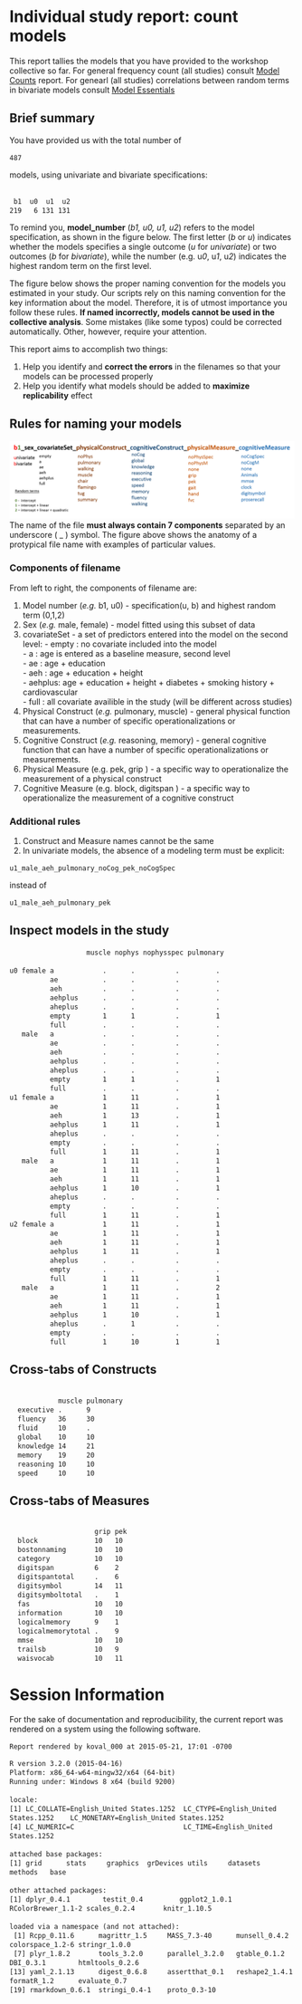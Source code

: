 # Individual study report: count models



<!--  Set the working directory to the repository's base directory; this assumes the report is nested inside of two directories.-->


<!-- Set the report-wide options, and point to the external code file. -->


<!-- Load the sources.  Suppress the output when loading sources. --> 


<!-- Load 'sourced' R files.  Suppress the output when loading packages. --> 


<!-- load global data -->


<!-- load sepecific data -->


<!-- load functions used in the report -->



This report tallies the models that you have provided to the workshop collective so far.  For general frequency count (all studies) consult [Model Counts](http://htmlpreview.github.io/?https://github.com/IALSA/IALSA-2015-Portland/blob/master/reports/counts.html) report.  For genearl (all studies) correlations between random terms in bivariate models consult [Model Essentials](http://htmlpreview.github.io/?https://github.com/IALSA/IALSA-2015-Portland/blob/master/reports/essentials.html)

## Brief summary

You have provided us with the total number of 

```
487
```
models, using univariate and bivariate specifications:

```

 b1  u0  u1  u2 
219   6 131 131 
```

To remind you, **model_number** (*b1, u0, u1, u2*) refers to the model specification, as shown in the figure below.  The first letter (*b* or *u*) indicates whether the models specifies a single outcome (*u* for *univariate*) or two outcomes (*b* for *bivariate*), while the number (e.g. u*0*, u*1*, u*2*) indicates the highest random term on the first level. </br>

The figure below shows the proper naming convention for the models you estimated in your study. Our scripts rely on this naming convention for the key information about the model. Therefore, it is of utmost importance you follow these rules. **If named incorrectly, models cannot be used in the collective analysis**. Some mistakes (like some typos) could be corrected automatically. Other, however, require your attention.



This report aims to accomplish two things:   
  1. Help you identify and **correct the errors** in the filenames so that your models can be processed properly  
  2. Help you identify what models should be added to **maximize replicability** effect  


  

## Rules for naming your models
![naming convntion](../../libs/images/model_naming_convention.png)
The name of the file **must always contain 7 components** separated by an underscore ( _ ) symbol. The figure above shows the anatomy of a protypical file name with examples of particular values.

### Components of filename
From left to right, the components of filename are:

  1. Model number (*e.g.* b1, u0) - specification(u, b) and highest random term (0,1,2)  
  2. Sex (*e.g.* male, female) - model fitted using this subset of data
  3. covariateSet - a set of predictors entered into the model on the second level:
    - empty : no covariate included into the model  
    - a : age is entered as a baseline measure, second level  
    - ae : age + education  
    - aeh : age + education + height  
    - aehplus: age + education + height + diabetes + smoking history + cardiovascular  
    - full : all covariate availible in the study (will be different across studies)  
  4. Physical Construct (*e.g.* pulmonary, muscle) - general physical function that can have a number of specific operationalizations or measurements.
  5. Cognitive Construct (*e.g.* reasoning, memory) - general cognitive function that can have a number of specific operationalizations or measurements.
  6. Physical Measure (e.g. pek, grip ) - a specific way to operationalize the measurement of a physical construct
  7. Cognitive Measure (e.g. block, digitspan ) - a specific way to operationalize the measurement of a cognitive construct  
  
### Additional rules
 
 1. Construct and Measure names cannot be the same  
 2. In univariate models, the absence of a modeling term must be explicit:
 
 ```
 u1_male_aeh_pulmonary_noCog_pek_noCogSpec
 ```
 instead of
 ```
 u1_male_aeh_pulmonary_pek
 ```
  
## Inspect models in the study

```
                   muscle nophys nophysspec pulmonary
                                                     
u0 female a            .      .          .         . 
          ae           .      .          .         . 
          aeh          .      .          .         . 
          aehplus      .      .          .         . 
          aheplus      .      .          .         . 
          empty        1      1          .         1 
          full         .      .          .         . 
   male   a            .      .          .         . 
          ae           .      .          .         . 
          aeh          .      .          .         . 
          aehplus      .      .          .         . 
          aheplus      .      .          .         . 
          empty        1      1          .         1 
          full         .      .          .         . 
u1 female a            1      11         .         1 
          ae           1      11         .         1 
          aeh          1      13         .         1 
          aehplus      1      11         .         1 
          aheplus      .      .          .         . 
          empty        .      .          .         . 
          full         1      11         .         1 
   male   a            1      11         .         1 
          ae           1      11         .         1 
          aeh          1      11         .         1 
          aehplus      1      10         .         1 
          aheplus      .      .          .         . 
          empty        .      .          .         . 
          full         1      11         .         1 
u2 female a            1      11         .         1 
          ae           1      11         .         1 
          aeh          1      11         .         1 
          aehplus      1      11         .         1 
          aheplus      .      .          .         . 
          empty        .      .          .         . 
          full         1      11         .         1 
   male   a            1      11         .         2 
          ae           1      11         .         1 
          aeh          1      11         .         1 
          aehplus      1      10         .         1 
          aheplus      .      1          .         . 
          empty        .      .          .         . 
          full         1      10         1         1 
```


## Cross-tabs of Constructs

```
           
            muscle pulmonary
  executive .      9        
  fluency   36     30       
  fluid     10     .        
  global    10     10       
  knowledge 14     21       
  memory    19     20       
  reasoning 10     10       
  speed     10     10       
```

## Cross-tabs of Measures

```
                    
                     grip pek
  block              10   10 
  bostonnaming       10   10 
  category           10   10 
  digitspan          6    2  
  digitspantotal     .    6  
  digitsymbol        14   11 
  digitsymboltotal   .    1  
  fas                10   10 
  information        10   10 
  logicalmemory      9    1  
  logicalmemorytotal .    9  
  mmse               10   10 
  trailsb            10   9  
  waisvocab          10   11 
```


# Session Information
For the sake of documentation and reproducibility, the current report was rendered on a system using the following software.


```
Report rendered by koval_000 at 2015-05-21, 17:01 -0700
```

```
R version 3.2.0 (2015-04-16)
Platform: x86_64-w64-mingw32/x64 (64-bit)
Running under: Windows 8 x64 (build 9200)

locale:
[1] LC_COLLATE=English_United States.1252  LC_CTYPE=English_United States.1252    LC_MONETARY=English_United States.1252
[4] LC_NUMERIC=C                           LC_TIME=English_United States.1252    

attached base packages:
[1] grid      stats     graphics  grDevices utils     datasets  methods   base     

other attached packages:
[1] dplyr_0.4.1        testit_0.4         ggplot2_1.0.1      RColorBrewer_1.1-2 scales_0.2.4       knitr_1.10.5      

loaded via a namespace (and not attached):
 [1] Rcpp_0.11.6      magrittr_1.5     MASS_7.3-40      munsell_0.4.2    colorspace_1.2-6 stringr_1.0.0   
 [7] plyr_1.8.2       tools_3.2.0      parallel_3.2.0   gtable_0.1.2     DBI_0.3.1        htmltools_0.2.6 
[13] yaml_2.1.13      digest_0.6.8     assertthat_0.1   reshape2_1.4.1   formatR_1.2      evaluate_0.7    
[19] rmarkdown_0.6.1  stringi_0.4-1    proto_0.3-10    
```
